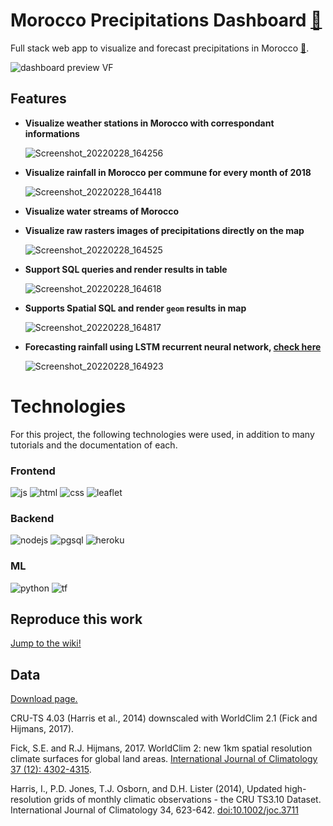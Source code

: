 # Morocco Precipitations Dashboard <a target="_blank" href="https://precip-morocco.herokuapp.com/">🔗</a>

Full stack web app to visualize and forecast precipitations in Morocco <a target="_blank" href="https://precip-morocco.herokuapp.com/">🔗</a>.

![dashboard preview VF](https://user-images.githubusercontent.com/63267601/155906366-9ae14723-6896-43ad-9524-eef29609967c.png)

## Features

- **Visualize weather stations in Morocco with correspondant informations**

  ![Screenshot_20220228_164256](https://user-images.githubusercontent.com/63267601/156012615-392c0639-b116-479a-bd00-4a26e51803dd.png)

- **Visualize rainfall in Morocco per commune for every month of 2018**

  ![Screenshot_20220228_164418](https://user-images.githubusercontent.com/63267601/156012828-22c8c309-98c1-4476-8a21-8effb80b5b50.png)

- **Visualize water streams of Morocco**

- **Visualize raw rasters images of precipitations directly on the map**

  ![Screenshot_20220228_164525](https://user-images.githubusercontent.com/63267601/156013029-6ec20895-703f-49e7-9790-9379aa111e30.png)

- **Support SQL queries and render results in table**

  ![Screenshot_20220228_164618](https://user-images.githubusercontent.com/63267601/156013169-e8a98c29-4ff6-4ac3-a9ce-399f1136a773.png)

- **Supports Spatial SQL and render `geom` results in map**

  ![Screenshot_20220228_164817](https://user-images.githubusercontent.com/63267601/156013527-45214a09-c225-41b7-9a19-6a4e2316206d.png)

- **Forecasting rainfall using LSTM recurrent neural network, [check here](https://www.kaggle.com/yobfat/forecastingprecipkhouribgacommune/)**

  ![Screenshot_20220228_164923](https://user-images.githubusercontent.com/63267601/156013729-a587be52-2b7a-460d-be86-08ee0d48d0cf.png)

# Technologies

For this project, the following technologies were used, in addition to many tutorials and the documentation of each.

### Frontend

![js](https://img.shields.io/badge/JavaScript-323330?style=for-the-badge&logo=javascript&logoColor=F7DF1E)
![html](https://img.shields.io/badge/HTML5-E34F26?style=for-the-badge&logo=html5&logoColor=white)
![css](https://img.shields.io/badge/CSS3-1572B6?style=for-the-badge&logo=css3&logoColor=white)
![leaflet](https://img.shields.io/badge/Leaflet-199900?style=for-the-badge&logo=Leaflet&logoColor=white)

### Backend

![nodejs](https://img.shields.io/badge/Node.js-339933?style=for-the-badge&logo=nodedotjs&logoColor=white)
![pgsql](https://img.shields.io/badge/PostgreSQL-316192?style=for-the-badge&logo=postgresql&logoColor=white)
![heroku](https://img.shields.io/badge/Heroku-430098?style=for-the-badge&logo=heroku&logoColor=white)

### ML

![python](https://img.shields.io/badge/Python-FFD43B?style=for-the-badge&logo=python&logoColor=blue)
![tf](https://img.shields.io/badge/TensorFlow-FF6F00?style=for-the-badge&logo=TensorFlow&logoColor=white)
![]()

## Reproduce this work

[Jump to the wiki!](https://github.com/ayoubft/wm-22-project/wiki)

## Data

[Download page.](https://worldclim.org/data/monthlywth.html)

CRU-TS 4.03 (Harris et al., 2014) downscaled with WorldClim 2.1 (Fick and Hijmans, 2017).

Fick, S.E. and R.J. Hijmans, 2017. WorldClim 2: new 1km spatial resolution climate surfaces for global land areas. [International Journal of Climatology 37 (12): 4302-4315](https://rmets.onlinelibrary.wiley.com/doi/abs/10.1002/joc.5086%22).

Harris, I., P.D. Jones, T.J. Osborn, and D.H. Lister (2014), Updated high-resolution grids of monthly climatic observations - the CRU TS3.10 Dataset. International Journal of Climatology 34, 623-642. [doi:10.1002/joc.3711](doi:10.1002/joc.3711)
